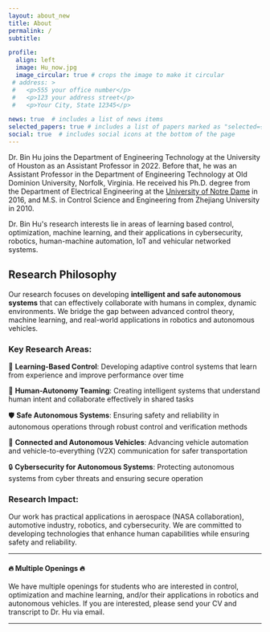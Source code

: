 ```yaml
---
layout: about_new
title: About
permalink: /
subtitle: 

profile:
  align: left
  image: Hu_now.jpg
  image_circular: true # crops the image to make it circular
 # address: >
 #   <p>555 your office number</p>
 #   <p>123 your address street</p>
 #   <p>Your City, State 12345</p>

news: true  # includes a list of news items
selected_papers: true # includes a list of papers marked as "selected={true}"
social: true  # includes social icons at the bottom of the page
---
```

Dr. Bin Hu joins the Department of Engineering Technology at the University of Houston as an Assistant Professor in 2022. Before that, he was an Assistant Professor in the Department of Engineering Technology at Old Dominion University, Norfolk, Virginia. He received his Ph.D. degree from the Department of Electrical Engineering at the [University of Notre Dame](https://ee.nd.edu/) in 2016, and M.S. in Control Science and Engineering from Zhejiang University in 2010. 

Dr. Bin Hu's research interests lie in areas of learning based control, optimization, machine learning, and their applications in cybersecurity, robotics, human-machine automation, IoT and vehicular networked systems.

## Research Philosophy

Our research focuses on developing **intelligent and safe autonomous systems** that can effectively collaborate with humans in complex, dynamic environments. We bridge the gap between advanced control theory, machine learning, and real-world applications in robotics and autonomous vehicles.

### Key Research Areas:

🎯 **Learning-Based Control**: Developing adaptive control systems that learn from experience and improve performance over time

🤖 **Human-Autonomy Teaming**: Creating intelligent systems that understand human intent and collaborate effectively in shared tasks

🛡️ **Safe Autonomous Systems**: Ensuring safety and reliability in autonomous operations through robust control and verification methods

🚗 **Connected and Autonomous Vehicles**: Advancing vehicle automation and vehicle-to-everything (V2X) communication for safer transportation

🔒 **Cybersecurity for Autonomous Systems**: Protecting autonomous systems from cyber threats and ensuring secure operation

### Research Impact:

Our work has practical applications in aerospace (NASA collaboration), automotive industry, robotics, and cybersecurity. We are committed to developing technologies that enhance human capabilities while ensuring safety and reliability.

***

#### :fire: **Multiple Openings** :fire:
 <div class="card mt-3 p-3">
 We have multiple openings for students who are interested in control, optimization and machine learning, and/or their applications in robotics and autonomous vehicles. If you are interested, please send your CV and transcript to Dr. Hu via email. </div>

***
